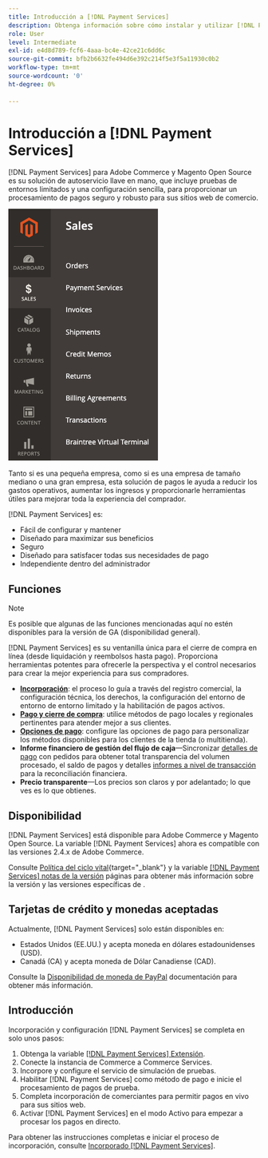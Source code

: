 ```yaml
---
title: Introducción a [!DNL Payment Services]
description: Obtenga información sobre cómo instalar y utilizar [!DNL Payment Services] como solución de procesamiento de pagos llave en mano, sólida y segura para sus sitios web de Adobe Commerce y Magento Open Source.
role: User
level: Intermediate
exl-id: e4d8d789-fcf6-4aaa-bc4e-42ce21c6dd6c
source-git-commit: bfb2b6632fe494d6e392c214f5e3f5a11930c0b2
workflow-type: tm+mt
source-wordcount: '0'
ht-degree: 0%

---
```


# Introducción a [!DNL Payment Services]

[!DNL Payment Services] para Adobe Commerce y Magento Open Source es su solución de autoservicio llave en mano, que incluye pruebas de entornos limitados y una configuración sencilla, para proporcionar un procesamiento de pagos seguro y robusto para sus sitios web de comercio.

![[!DNL Payment Services] vista de administración de extensiones](assets/admin-view.png)

Tanto si es una pequeña empresa, como si es una empresa de tamaño mediano o una gran empresa, esta solución de pagos le ayuda a reducir los gastos operativos, aumentar los ingresos y proporcionarle herramientas útiles para mejorar toda la experiencia del comprador.

[!DNL Payment Services] es:

* Fácil de configurar y mantener
* Diseñado para maximizar sus beneficios
* Seguro
* Diseñado para satisfacer todas sus necesidades de pago
* Independiente dentro del administrador

## Funciones

>[!NOTE]
>
>Es posible que algunas de las funciones mencionadas aquí no estén disponibles para la versión de GA (disponibilidad general).

[!DNL Payment Services] es su ventanilla única para el cierre de compra en línea (desde liquidación y reembolsos hasta pago). Proporciona herramientas potentes para ofrecerle la perspectiva y el control necesarios para crear la mejor experiencia para sus compradores.

* [**Incorporación**](onboard.md): el proceso lo guía a través del registro comercial, la configuración técnica, los derechos, la configuración del entorno de entorno de entorno limitado y la habilitación de pagos activos.
* [**Pago y cierre de compra**](configure-dashboard.md): utilice métodos de pago locales y regionales pertinentes para atender mejor a sus clientes.
* [**Opciones de pago**](payments-options.md): configure las opciones de pago para personalizar los métodos disponibles para los clientes de la tienda (o multitienda).
* **Informe financiero de gestión del flujo de caja**—Sincronizar [detalles de pago](order-payment-status.md) con pedidos para obtener total transparencia del volumen procesado, el saldo de pagos y detalles [informes a nivel de transacción](payouts.md) para la reconciliación financiera.
* **Precio transparente**—Los precios son claros y por adelantado; lo que ves es lo que obtienes.

## Disponibilidad

[!DNL Payment Services] está disponible para Adobe Commerce y Magento Open Source. La variable [!DNL Payment Services] ahora es compatible con las versiones 2.4.x de Adobe Commerce.

Consulte [Política del ciclo vital](https://devdocs.magento.com/release/lifecycle-policy.html){target=&quot;_blank&quot;} y la variable [[!DNL Payment Services] notas de la versión](release-notes.md) páginas para obtener más información sobre la versión y las versiones específicas de .

## Tarjetas de crédito y monedas aceptadas

Actualmente, [!DNL Payment Services] solo están disponibles en:

* Estados Unidos (EE.UU.) y acepta moneda en dólares estadounidenses (USD).
* Canadá (CA) y acepta moneda de Dólar Canadiense (CAD).

Consulte la [Disponibilidad de moneda de PayPal](https://developer.paypal.com/docs/platforms/checkout/reference/country-availability-advanced-cards/) documentación para obtener más información.

## Introducción

Incorporación y configuración [!DNL Payment Services] se completa en solo unos pasos:

1. Obtenga la variable [[!DNL Payment Services] Extensión](install.md).
1. Conecte la instancia de Commerce a Commerce Services.
1. Incorpore y configure el servicio de simulación de pruebas.
1. Habilitar [!DNL Payment Services] como método de pago e inicie el procesamiento de pagos de prueba.
1. Completa incorporación de comerciantes para permitir pagos en vivo para sus sitios web.
1. Activar [!DNL Payment Services] en el modo Activo para empezar a procesar los pagos en directo.

Para obtener las instrucciones completas e iniciar el proceso de incorporación, consulte [Incorporado [!DNL Payment Services]](onboard.md).
